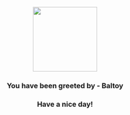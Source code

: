 <p align="center">
            <img src="https://raw.githubusercontent.com/PokeAPI/sprites/master/sprites/pokemon/343.png" width="150" height="150">
          </p>
          <h3 align="center">You have been greeted by - <b>Baltoy</b></h3>
          <h3 align="center">Have a nice day!</h3>
        